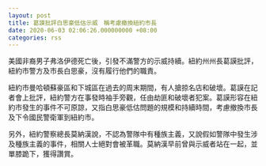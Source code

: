 ```yaml
---
layout: post
title: 葛謨批評白思豪低估示威　稱考慮撤換紐約市長
date: 2020-06-03 02:06:26.000000000 +08:00
categories: rss
---
```


美國非裔男子弗洛伊德死亡後，引發不滿警方的示威持續。紐約州州長葛謨批評，紐約市警方及市長白思豪，沒有履行他們的職責。

紐約市曼哈頓蘇豪區和下城區在過去的周末期間，有人搶掠名店和破壞。葛謨在記者會上批評，紐約警方在事發時袖手旁觀，任由劫匪和破壞者犯案。葛謨形容在紐約市發生的事件不可原諒，又指白思豪低估問題的規模和持續時間，考慮撤換市長及下令國民警衛軍到紐約市。

另外，紐約警察總長莫納漢說，不認為警隊中有種族主義，又說假如警隊中發生涉及種族主義的事件，相關人士絕對會被革職。莫納漢早前曾與示威者站在一起，並單膝跪下，獲得讚賞。
